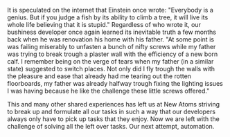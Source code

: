 It is speculated on the internet that Einstein once wrote: "Everybody is a genius. But if you judge a fish by its ability to climb a tree, it will live its whole life believing that it is stupid." Regardless of who wrote it, our bushiness developer once again learned its inevitable truth a few months back when he was renovation his home with his father. "At some point is was failing miserably to unfasten a bunch of nifty screws while my father was trying to break trough a plaster wall with the efficiency of a new born calf. I remember being on the verge of tears when my father (in a similar state) suggested to switch places. Not only did I fly trough the walls with the pleasure and ease that already had me tearing out the rotten floorboards, my father was already halfway trough fixing the lighting issues I was having because he like the challenge these little screws offered."

This and many other shared experiences has left us at New Atoms striving to break up and formulate all our tasks in such a way that our developers always only have to pick up tasks that they enjoy. Now we are left with the challenge of solving all the left over tasks. Our next attempt,  automation.
